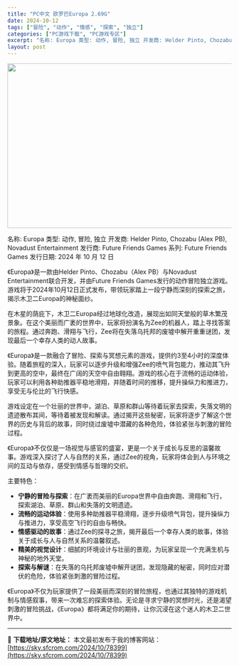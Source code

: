 ```yaml
---
title: "PC中文 欧罗巴Europa 2.69G"
date: 2024-10-12
tags: ["冒险", "动作", "情感", "探索", "独立"]
categories: ["PC游戏下载", "PC游戏专区"]
excerpt: "名称: Europa 类型: 动作, 冒险, 独立 开发商: Helder Pinto, Chozabu (Alex PB), Novadust Entertainment 发行商: Future Friends Games 系列: Future Friends Games 发行日期: 2024 年&hellip;"
layout: post
---
```


<img class="aligncenter size-full wp-image-78400" src="https://sky.sfcrom.com/wp-content/uploads/2024/10/2024101203064952.webp" alt="" width="660" height="370" />

名称: Europa
类型: 动作, 冒险, 独立
开发商: Helder Pinto, Chozabu (Alex PB), Novadust Entertainment
发行商: Future Friends Games
系列: Future Friends Games
发行日期: 2024 年 10 月 12 日

《Europa》是一款由Helder Pinto、Chozabu（Alex PB）与Novadust Entertainment联合开发，并由Future Friends Games发行的动作冒险独立游戏。游戏将于2024年10月12日正式发布，带领玩家踏上一段宁静而深刻的探索之旅，揭示木卫二Europa的神秘面纱。

在木星的荫庇下，木卫二Europa经过地球化改造，展现出如同天堂般的草木繁茂景象。在这个美丽而广袤的世界中，玩家将扮演名为Zee的机器人，踏上寻找答案的旅程。通过奔跑、滑翔与飞行，Zee将在失落乌托邦的废墟中解开重重谜团，发现最后一个幸存人类的动人故事。

《Europa》是一款融合了冒险、探索与冥想元素的游戏，提供约3至4小时的深度体验。随着旅程的深入，玩家可以逐步升级和增强Zee的喷气背包能力，推动其飞升到更高的空中，最终在广阔的天空中自由翱翔。游戏的核心在于流畅的运动体验，玩家可以利用各种助推器平稳地滑翔，并随着时间的推移，提升操纵力和推进力，享受无与伦比的飞行快感。

游戏设定在一个壮丽的世界中，湖泊、草原和群山等待着玩家去探索，失落文明的遗迹散布其间，等待着被发现和解读。通过揭开这些秘密，玩家将逐步了解这个世界的历史与背后的故事，同时绕过废墟中潜藏的各种危险，体验紧张与刺激的冒险过程。

《Europa》不仅仅是一场视觉与感官的盛宴，更是一个关于成长与反思的温馨故事。游戏深入探讨了人与自然的关系，通过Zee的视角，玩家将体会到人与环境之间的互动与依存，感受到情感与哲理的交织。

主要特色：
<ul>
 	<li><strong>宁静的冒险与探索</strong>：在广袤而美丽的Europa世界中自由奔跑、滑翔和飞行，探索湖泊、草原、群山和失落的文明遗迹。</li>
 	<li><strong>流畅的运动体验</strong>：使用多种助推器平稳滑翔，逐步升级喷气背包，提升操纵力与推进力，享受高空飞行的自由与畅快。</li>
 	<li><strong>情感驱动的故事</strong>：通过Zee的探寻之旅，揭开最后一个幸存人类的故事，体验关于成长与人与自然关系的温馨叙述。</li>
 	<li><strong>精美的视觉设计</strong>：细腻的环境设计与壮丽的景观，为玩家呈现一个充满生机与神秘的地外天堂。</li>
 	<li><strong>探索与解谜</strong>：在失落的乌托邦废墟中解开谜团，发现隐藏的秘密，同时应对潜伏的危险，体验紧张刺激的冒险过程。</li>
</ul>
《Europa》不仅为玩家提供了一段美丽而深刻的冒险旅程，也通过其独特的游戏机制与情感叙事，带来一次难忘的探索体验。无论是寻求宁静的冥想时光，还是渴望刺激的冒险挑战，《Europa》都将满足你的期待，让你沉浸在这个迷人的木卫二世界中。

---
📖 **下载地址/原文地址：** 本文最初发布于我的博客网站：[https://sky.sfcrom.com/2024/10/78399](https://sky.sfcrom.com/2024/10/78399)
